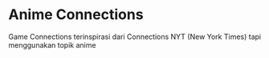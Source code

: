 # Anime Connections
Game Connections terinspirasi dari Connections NYT (New York Times) tapi menggunakan topik anime